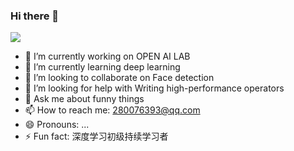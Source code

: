 ### Hi there 👋
<img src="https://github-readme-stats.vercel.app/api?username=RudyFoo&show_icons=true">


- 🔭 I’m currently working on OPEN AI LAB
- 🌱 I’m currently learning deep learning
- 👯 I’m looking to collaborate on Face detection 
- 🤔 I’m looking for help with Writing high-performance operators
- 💬 Ask me about funny things 
- 📫 How to reach me: 280076393@qq.com
- 😄 Pronouns: ...
- ⚡ Fun fact: 深度学习初级持续学习者

